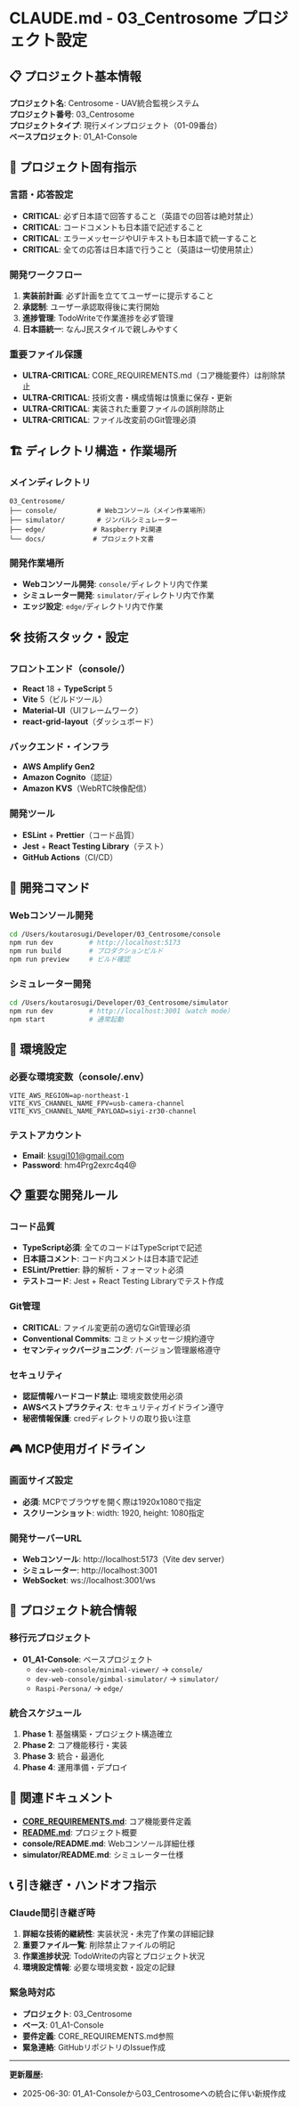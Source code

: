 # CLAUDE.md - 03_Centrosome プロジェクト設定

## 📋 プロジェクト基本情報

**プロジェクト名**: Centrosome - UAV統合監視システム  
**プロジェクト番号**: 03_Centrosome  
**プロジェクトタイプ**: 現行メインプロジェクト（01-09番台）  
**ベースプロジェクト**: 01_A1-Console  

## 🎯 プロジェクト固有指示

### 言語・応答設定
- **CRITICAL**: 必ず日本語で回答すること（英語での回答は絶対禁止）
- **CRITICAL**: コードコメントも日本語で記述すること
- **CRITICAL**: エラーメッセージやUIテキストも日本語で統一すること
- **CRITICAL**: 全ての応答は日本語で行うこと（英語は一切使用禁止）

### 開発ワークフロー
1. **実装前計画**: 必ず計画を立ててユーザーに提示すること
2. **承認制**: ユーザー承認取得後に実行開始
3. **進捗管理**: TodoWriteで作業進捗を必ず管理
4. **日本語統一**: なんJ民スタイルで親しみやすく

### 重要ファイル保護
- **ULTRA-CRITICAL**: CORE_REQUIREMENTS.md（コア機能要件）は削除禁止
- **ULTRA-CRITICAL**: 技術文書・構成情報は慎重に保存・更新
- **ULTRA-CRITICAL**: 実装された重要ファイルの誤削除防止
- **ULTRA-CRITICAL**: ファイル改変前のGit管理必須

## 🏗️ ディレクトリ構造・作業場所

### メインディレクトリ
```
03_Centrosome/
├── console/          # Webコンソール（メイン作業場所）
├── simulator/        # ジンバルシミュレーター
├── edge/            # Raspberry Pi関連
└── docs/            # プロジェクト文書
```

### 開発作業場所
- **Webコンソール開発**: `console/`ディレクトリ内で作業
- **シミュレーター開発**: `simulator/`ディレクトリ内で作業
- **エッジ設定**: `edge/`ディレクトリ内で作業

## 🛠️ 技術スタック・設定

### フロントエンド（console/）
- **React** 18 + **TypeScript** 5
- **Vite** 5（ビルドツール）
- **Material-UI**（UIフレームワーク）
- **react-grid-layout**（ダッシュボード）

### バックエンド・インフラ
- **AWS Amplify Gen2**
- **Amazon Cognito**（認証）
- **Amazon KVS**（WebRTC映像配信）

### 開発ツール
- **ESLint** + **Prettier**（コード品質）
- **Jest** + **React Testing Library**（テスト）
- **GitHub Actions**（CI/CD）

## 🚀 開発コマンド

### Webコンソール開発
```bash
cd /Users/koutarosugi/Developer/03_Centrosome/console
npm run dev         # http://localhost:5173
npm run build       # プロダクションビルド
npm run preview     # ビルド確認
```

### シミュレーター開発
```bash
cd /Users/koutarosugi/Developer/03_Centrosome/simulator
npm run dev         # http://localhost:3001（watch mode）
npm start           # 通常起動
```

## 🔧 環境設定

### 必要な環境変数（console/.env）
```env
VITE_AWS_REGION=ap-northeast-1
VITE_KVS_CHANNEL_NAME_FPV=usb-camera-channel
VITE_KVS_CHANNEL_NAME_PAYLOAD=siyi-zr30-channel
```

### テストアカウント
- **Email**: ksugi101@gmail.com
- **Password**: hm4Prg2exrc4q4@

## 📋 重要な開発ルール

### コード品質
- **TypeScript必須**: 全てのコードはTypeScriptで記述
- **日本語コメント**: コード内コメントは日本語で記述
- **ESLint/Prettier**: 静的解析・フォーマット必須
- **テストコード**: Jest + React Testing Libraryでテスト作成

### Git管理
- **CRITICAL**: ファイル変更前の適切なGit管理必須
- **Conventional Commits**: コミットメッセージ規約遵守
- **セマンティックバージョニング**: バージョン管理厳格遵守

### セキュリティ
- **認証情報ハードコード禁止**: 環境変数使用必須
- **AWSベストプラクティス**: セキュリティガイドライン遵守
- **秘密情報保護**: credディレクトリの取り扱い注意

## 🎮 MCP使用ガイドライン

### 画面サイズ設定
- **必須**: MCPでブラウザを開く際は1920x1080で指定
- **スクリーンショット**: width: 1920, height: 1080指定

### 開発サーバーURL
- **Webコンソール**: http://localhost:5173（Vite dev server）
- **シミュレーター**: http://localhost:3001
- **WebSocket**: ws://localhost:3001/ws

## 📁 プロジェクト統合情報

### 移行元プロジェクト
- **01_A1-Console**: ベースプロジェクト
  - `dev-web-console/minimal-viewer/` → `console/`
  - `dev-web-console/gimbal-simulator/` → `simulator/`
  - `Raspi-Persona/` → `edge/`

### 統合スケジュール
1. **Phase 1**: 基盤構築・プロジェクト構造確立
2. **Phase 2**: コア機能移行・実装
3. **Phase 3**: 統合・最適化
4. **Phase 4**: 運用準備・デプロイ

## 🔗 関連ドキュメント

- **[CORE_REQUIREMENTS.md](./CORE_REQUIREMENTS.md)**: コア機能要件定義
- **[README.md](./README.md)**: プロジェクト概要
- **console/README.md**: Webコンソール詳細仕様
- **simulator/README.md**: シミュレーター仕様

## 📞 引き継ぎ・ハンドオフ指示

### Claude間引き継ぎ時
1. **詳細な技術的継続性**: 実装状況・未完了作業の詳細記録
2. **重要ファイル一覧**: 削除禁止ファイルの明記
3. **作業進捗状況**: TodoWriteの内容とプロジェクト状況
4. **環境設定情報**: 必要な環境変数・設定の記録

### 緊急時対応
- **プロジェクト**: 03_Centrosome
- **ベース**: 01_A1-Console
- **要件定義**: CORE_REQUIREMENTS.md参照
- **緊急連絡**: GitHubリポジトリのIssue作成

---

**更新履歴:**
- 2025-06-30: 01_A1-Consoleから03_Centrosomeへの統合に伴い新規作成